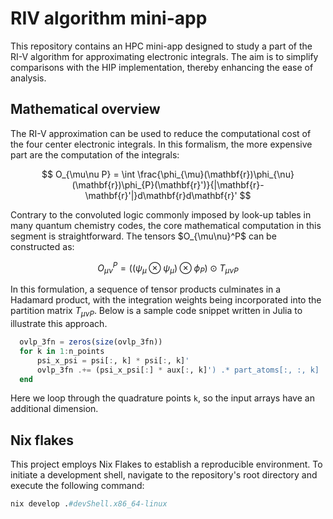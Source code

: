 # RIV algorithm mini-app

This repository contains an HPC mini-app designed to study a part of the RI-V algorithm for approximating electronic integrals. The aim is to simplify comparisons with the HIP implementation, thereby enhancing the ease of analysis.

## Mathematical overview

The RI-V approximation can be used to reduce the computational cost of the four center electronic integrals. In this formalism, the more expensive part are the computation of the integrals:

$$
  O_{\mu\nu P} = \int \frac{\phi_{\mu}(\mathbf{r})\phi_{\nu}(\mathbf{r})\phi_{P}(\mathbf{r}')}{|\mathbf{r}-\mathbf{r}'|}d\mathbf{r}d\mathbf{r}'
$$

Contrary to the convoluted logic commonly imposed by look-up tables in many quantum chemistry codes, the core mathematical computation in this segment is straightforward. The tensors $O_{\mu\nu}^P\$ can be constructed as:

$$
  O_{\mu\nu}^P = ((\psi_{\mu} \otimes \psi_{\mu}) \otimes \phi_{P}) \odot T_{\mu\nu P}
$$

In this formulation, a sequence of tensor products culminates in a Hadamard product, with the integration weights being incorporated into the partition matrix $T_{\mu\nu P}$​. Below is a sample code snippet written in Julia to illustrate this approach.

```julia
  ovlp_3fn = zeros(size(ovlp_3fn))
  for k in 1:n_points
      psi_x_psi = psi[:, k] * psi[:, k]'
      ovlp_3fn .+= (psi_x_psi[:] * aux[:, k]') .* part_atoms[:, :, k]
  end
```

Here we loop through the quadrature points `k`, so the input arrays have an additional dimension.

## Nix flakes

This project employs Nix Flakes to establish a reproducible environment. To initiate a development shell, navigate to the repository's root directory and execute the following command:

```nix
nix develop .#devShell.x86_64-linux
```
